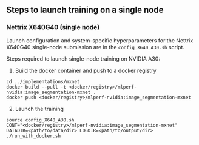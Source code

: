 ## Steps to launch training on a single node

### Nettrix X640G40 (single node)

Launch configuration and system-specific hyperparameters for the Nettrix X640G40 single-node submission are in the `config_X640_A30.sh` script.

Steps required to launch single-node training on NVIDIA A30:

1. Build the docker container and push to a docker registry

```
cd ../implementations/mxnet
docker build --pull -t <docker/registry>/mlperf-nvidia:image_segmentation-mxnet .
docker push <docker/registry>/mlperf-nvidia:image_segmentation-mxnet
```

2. Launch the training

```
source config_X640_A30.sh
CONT="<docker/registry>/mlperf-nvidia:image_segmentation-mxnet" DATADIR=<path/to/data/dir> LOGDIR=<path/to/output/dir> ./run_with_docker.sh
```
